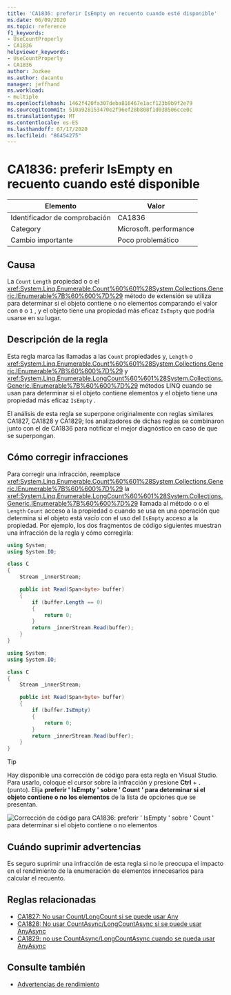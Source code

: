 ```yaml
---
title: 'CA1836: preferir IsEmpty en recuento cuando esté disponible'
ms.date: 06/09/2020
ms.topic: reference
f1_keywords:
- UseCountProperly
- CA1836
helpviewer_keywords:
- UseCountProperly
- CA1836
author: Jozkee
ms.author: dacantu
manager: jeffhand
ms.workload:
- multiple
ms.openlocfilehash: 1462f420fa307deba816467e1acf123b9b9f2e79
ms.sourcegitcommit: 510a928153470e2f96ef28b808f1d038506cce0c
ms.translationtype: MT
ms.contentlocale: es-ES
ms.lasthandoff: 07/17/2020
ms.locfileid: "86454275"
---
```

# <a name="ca1836-prefer-isempty-over-count-when-available"></a>CA1836: preferir IsEmpty en recuento cuando esté disponible

|Elemento|Valor|
|-|-|
|Identificador de comprobación|CA1836|
|Category|Microsoft. performance|
|Cambio importante|Poco problemático|

## <a name="cause"></a>Causa

La `Count` `Length` propiedad o o el <xref:System.Linq.Enumerable.Count%60%601%28System.Collections.Generic.IEnumerable%7B%60%600%7D%29> método de extensión se utiliza para determinar si el objeto contiene o no elementos comparando el valor con `0` o `1` , y el objeto tiene una propiedad más eficaz `IsEmpty` que podría usarse en su lugar.

## <a name="rule-description"></a>Descripción de la regla

Esta regla marca las llamadas a las `Count` propiedades y, `Length` o <xref:System.Linq.Enumerable.Count%60%601%28System.Collections.Generic.IEnumerable%7B%60%600%7D%29> y <xref:System.Linq.Enumerable.LongCount%60%601%28System.Collections.Generic.IEnumerable%7B%60%600%7D%29> métodos LINQ cuando se usan para determinar si el objeto contiene elementos y el objeto tiene una propiedad más eficaz `IsEmpty` .

El análisis de esta regla se superpone originalmente con reglas similares CA1827, CA1828 y CA1829; los analizadores de dichas reglas se combinaron junto con el de CA1836 para notificar el mejor diagnóstico en caso de que se superpongan.

## <a name="how-to-fix-violations"></a>Cómo corregir infracciones

Para corregir una infracción, reemplace <xref:System.Linq.Enumerable.Count%60%601%28System.Collections.Generic.IEnumerable%7B%60%600%7D%29> la <xref:System.Linq.Enumerable.LongCount%60%601%28System.Collections.Generic.IEnumerable%7B%60%600%7D%29> llamada al método o o el `Length` `Count` acceso a la propiedad o cuando se usa en una operación que determina si el objeto está vacío con el uso del `IsEmpty` acceso a la propiedad. Por ejemplo, los dos fragmentos de código siguientes muestran una infracción de la regla y cómo corregirla:

```csharp
using System;
using System.IO;

class C
{
    Stream _innerStream;

    public int Read(Span<byte> buffer)
    {
        if (buffer.Length == 0)
        {
            return 0;
        }
        return _innerStream.Read(buffer);
    }
}
```


```csharp
using System;
using System.IO;

class C
{
    Stream _innerStream;

    public int Read(Span<byte> buffer)
    {
        if (buffer.IsEmpty)
        {
            return 0;
        }
        return _innerStream.Read(buffer);
    }
}
```

> [!TIP]
> Hay disponible una corrección de código para esta regla en Visual Studio. Para usarlo, coloque el cursor sobre la infracción y presione **Ctrl** + **.** (punto). Elija **preferir ' IsEmpty ' sobre ' Count ' para determinar si el objeto contiene o no los elementos** de la lista de opciones que se presentan.
>
> ![Corrección de código para CA1836: preferir ' IsEmpty ' sobre ' Count ' para determinar si el objeto contiene o no elementos](media/ca1836-codefix.png)

## <a name="when-to-suppress-warnings"></a>Cuándo suprimir advertencias

Es seguro suprimir una infracción de esta regla si no le preocupa el impacto en el rendimiento de la enumeración de elementos innecesarios para calcular el recuento.

## <a name="related-rules"></a>Reglas relacionadas

- [CA1827: No usar Count/LongCount si se puede usar Any](ca1827.md)
- [CA1828: No usar CountAsync/LongCountAsync si se puede usar AnyAsync](ca1828.md)
- [CA1829: no use CountAsync/LongCountAsync cuando se pueda usar AnyAsync](ca1828.md)

## <a name="see-also"></a>Consulte también

- [Advertencias de rendimiento](../code-quality/performance-warnings.md)
